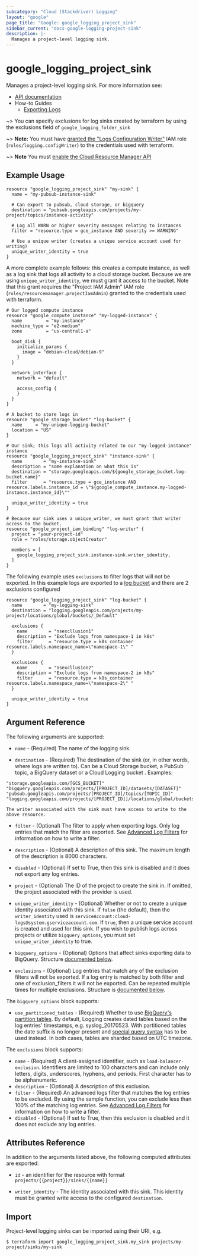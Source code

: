 ```yaml
---
subcategory: "Cloud (Stackdriver) Logging"
layout: "google"
page_title: "Google: google_logging_project_sink"
sidebar_current: "docs-google-logging-project-sink"
description: |-
  Manages a project-level logging sink.
---
```


# google\_logging\_project\_sink

Manages a project-level logging sink. For more information see:

* [API documentation](https://cloud.google.com/logging/docs/reference/v2/rest/v2/projects.sinks)
* How-to Guides
    * [Exporting Logs](https://cloud.google.com/logging/docs/export)

~> You can specify exclusions for log sinks created by terraform by using the exclusions field of `google_logging_folder_sink`

~> **Note:** You must have [granted the "Logs Configuration Writer"](https://cloud.google.com/logging/docs/access-control) IAM role (`roles/logging.configWriter`) to the credentials used with terraform.

~> **Note** You must [enable the Cloud Resource Manager API](https://console.cloud.google.com/apis/library/cloudresourcemanager.googleapis.com)

## Example Usage

```hcl
resource "google_logging_project_sink" "my-sink" {
  name = "my-pubsub-instance-sink"

  # Can export to pubsub, cloud storage, or bigquery
  destination = "pubsub.googleapis.com/projects/my-project/topics/instance-activity"

  # Log all WARN or higher severity messages relating to instances
  filter = "resource.type = gce_instance AND severity >= WARNING"

  # Use a unique writer (creates a unique service account used for writing)
  unique_writer_identity = true
}
```

A more complete example follows: this creates a compute instance, as well as a log sink that logs all activity to a
cloud storage bucket. Because we are using `unique_writer_identity`, we must grant it access to the bucket. Note that
this grant requires the "Project IAM Admin" IAM role (`roles/resourcemanager.projectIamAdmin`) granted to the credentials
used with terraform.

```hcl
# Our logged compute instance
resource "google_compute_instance" "my-logged-instance" {
  name         = "my-instance"
  machine_type = "e2-medium"
  zone         = "us-central1-a"

  boot_disk {
    initialize_params {
      image = "debian-cloud/debian-9"
    }
  }

  network_interface {
    network = "default"

    access_config {
    }
  }
}

# A bucket to store logs in
resource "google_storage_bucket" "log-bucket" {
  name     = "my-unique-logging-bucket"
  location = "US"
}

# Our sink; this logs all activity related to our "my-logged-instance" instance
resource "google_logging_project_sink" "instance-sink" {
  name        = "my-instance-sink"
  description = "some explanation on what this is"
  destination = "storage.googleapis.com/${google_storage_bucket.log-bucket.name}"
  filter      = "resource.type = gce_instance AND resource.labels.instance_id = \"${google_compute_instance.my-logged-instance.instance_id}\""

  unique_writer_identity = true
}

# Because our sink uses a unique_writer, we must grant that writer access to the bucket.
resource "google_project_iam_binding" "log-writer" {
  project = "your-project-id"
  role = "roles/storage.objectCreator"

  members = [
    google_logging_project_sink.instance-sink.writer_identity,
  ]
}
```

The following example uses `exclusions` to filter logs that will not be exported. In this example logs are exported to a [log bucket](https://cloud.google.com/logging/docs/buckets) and there are 2 exclusions configured

```hcl
resource "google_logging_project_sink" "log-bucket" {
  name        = "my-logging-sink"
  destination = "logging.googleapis.com/projects/my-project/locations/global/buckets/_Default"

  exclusions {
    name        = "nsexcllusion1"
    description = "Exclude logs from namespace-1 in k8s"
    filter      = "resource.type = k8s_container resource.labels.namespace_name=\"namespace-1\" "
  }

  exclusions {
    name        = "nsexcllusion2"
    description = "Exclude logs from namespace-2 in k8s"
    filter      = "resource.type = k8s_container resource.labels.namespace_name=\"namespace-2\" "
  }

  unique_writer_identity = true
}
```



## Argument Reference

The following arguments are supported:

* `name` - (Required) The name of the logging sink.

* `destination` - (Required) The destination of the sink (or, in other words, where logs are written to). Can be a
    Cloud Storage bucket, a PubSub topic, a BigQuery dataset or a Cloud Logging bucket . Examples:
```
"storage.googleapis.com/[GCS_BUCKET]"
"bigquery.googleapis.com/projects/[PROJECT_ID]/datasets/[DATASET]"
"pubsub.googleapis.com/projects/[PROJECT_ID]/topics/[TOPIC_ID]"
"logging.googleapis.com/projects/[PROJECT_ID]]/locations/global/buckets/[BUCKET_ID]"
```
    The writer associated with the sink must have access to write to the above resource.

* `filter` - (Optional) The filter to apply when exporting logs. Only log entries that match the filter are exported.
    See [Advanced Log Filters](https://cloud.google.com/logging/docs/view/advanced_filters) for information on how to
    write a filter.

* `description` - (Optional) A description of this sink. The maximum length of the description is 8000 characters.

* `disabled` - (Optional) If set to True, then this sink is disabled and it does not export any log entries.

* `project` - (Optional) The ID of the project to create the sink in. If omitted, the project associated with the provider is
    used.

* `unique_writer_identity` - (Optional) Whether or not to create a unique identity associated with this sink. If `false`
    (the default), then the `writer_identity` used is `serviceAccount:cloud-logs@system.gserviceaccount.com`. If `true`,
    then a unique service account is created and used for this sink. If you wish to publish logs across projects or utilize
    `bigquery_options`, you must set `unique_writer_identity` to true.

* `bigquery_options` - (Optional) Options that affect sinks exporting data to BigQuery. Structure [documented below](#nested_bigquery_options).

* `exclusions` - (Optional) Log entries that match any of the exclusion filters will not be exported. If a log entry is matched by both filter and one of exclusion_filters it will not be exported.  Can be repeated multiple times for multiple exclusions. Structure is [documented below](#nested_exclusions).

<a name="nested_bigquery_options"></a>The `bigquery_options` block supports:

* `use_partitioned_tables` - (Required) Whether to use [BigQuery's partition tables](https://cloud.google.com/bigquery/docs/partitioned-tables).
    By default, Logging creates dated tables based on the log entries' timestamps, e.g. syslog_20170523. With partitioned
    tables the date suffix is no longer present and [special query syntax](https://cloud.google.com/bigquery/docs/querying-partitioned-tables)
    has to be used instead. In both cases, tables are sharded based on UTC timezone.

<a name="nested_exclusions"></a>The `exclusions` block supports:

* `name` - (Required) A client-assigned identifier, such as `load-balancer-exclusion`. Identifiers are limited to 100 characters and can include only letters, digits, underscores, hyphens, and periods. First character has to be alphanumeric.
* `description` - (Optional) A description of this exclusion.
* `filter` - (Required) An advanced logs filter that matches the log entries to be excluded. By using the sample function, you can exclude less than 100% of the matching log entries. See [Advanced Log Filters](https://cloud.google.com/logging/docs/view/advanced_filters) for information on how to
    write a filter.
* `disabled` - (Optional) If set to True, then this exclusion is disabled and it does not exclude any log entries.

## Attributes Reference

In addition to the arguments listed above, the following computed attributes are
exported:

* `id` - an identifier for the resource with format `projects/{{project}}/sinks/{{name}}`

* `writer_identity` - The identity associated with this sink. This identity must be granted write access to the
    configured `destination`.

## Import

Project-level logging sinks can be imported using their URI, e.g.

```
$ terraform import google_logging_project_sink.my_sink projects/my-project/sinks/my-sink
```

